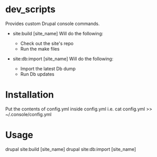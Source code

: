 # dev_scripts

Provides custom Drupal console commands.

- site:build [site_name]
	Will do the following:
	- Check out the site's repo
	- Run the make files

- site:db:import [site_name]
	Will do the following:
	- Import the latest Db dump
	- Run Db updates

Installation
============

Put the contents of config.yml inside config.yml
i.e. cat config.yml >> ~/.console/config.yml

Usage
=====
drupal site:build [site_name]
drupal site:db:import [site_name]
